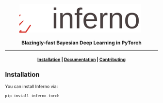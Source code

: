 <div align="center">
    <picture>
    <source srcset="docs/assets/logo/logo_text_black.svg" media="(prefers-color-scheme: light)"/>
    <source srcset="docs/assets/logo/logo_text_white.svg"  media="(prefers-color-scheme: dark)"/>
    <img align="center" src="docs/assets/logo/logo_text_black.svg" alt="Inferno" width="400" style="padding-right: 10px; padding left: 10px;"/>
    </picture>
    <h3>Blazingly-fast Bayesian Deep Learning in PyTorch</h3>
</div>

---

<h4 align="center">
  <a href="#installation">Installation</a> |  
  <a href="https://inferno-ml.github.io/inferno/">Documentation</a> | 
  <a href="https://inferno-ml.github.io/inferno/development_guidelines">Contributing</a>
</h4>



## Installation

You can install Inferno via: 
```bash
pip install inferno-torch
```

<!-- Alternatively, you can install the development version from source.
```bash
pip install git+https://github.com/inferno-ml/inferno.git
``` -->